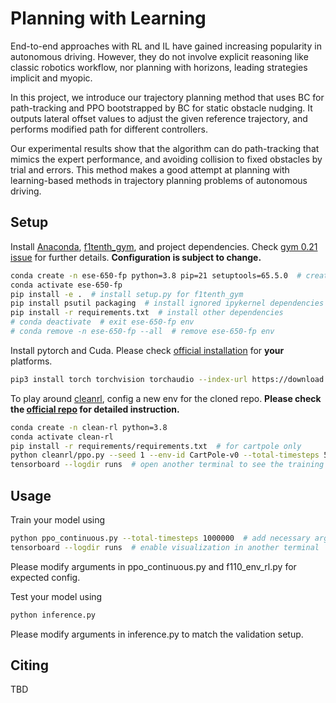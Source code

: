 # Planning with Learning

End-to-end approaches with RL and IL have gained increasing popularity in autonomous driving. However, they do not involve explicit reasoning like classic robotics workflow, nor planning with horizons, leading strategies implicit and myopic. 

In this project, we introduce our trajectory planning method that uses 
BC for path-tracking and PPO bootstrapped by BC for static obstacle nudging. 
It outputs lateral offset values to adjust the given reference trajectory, and performs modified path for different controllers. 

Our experimental results show that the algorithm can do path-tracking that mimics the expert performance, and avoiding collision to fixed obstacles by trial and errors. This method makes a good attempt at planning with learning-based methods in trajectory planning problems of autonomous driving. 

## Setup

Install [Anaconda](https://docs.anaconda.com/free/anaconda/install/index.html), [f1tenth_gym](https://github.com/f1tenth/f1tenth_gym), and project dependencies.
Check [gym 0.21 issue](https://github.com/openai/gym/issues/3176) for further details.
**Configuration is subject to change.**
```bash
conda create -n ese-650-fp python=3.8 pip=21 setuptools=65.5.0  # create a new conda env under the root dir
conda activate ese-650-fp
pip install -e .  # install setup.py for f1tenth_gym
pip install psutil packaging  # install ignored ipykernel dependencies
pip install -r requirements.txt  # install other dependencies
# conda deactivate  # exit ese-650-fp env
# conda remove -n ese-650-fp --all  # remove ese-650-fp env
```

Install pytorch and Cuda. Please check [official installation](https://pytorch.org/get-started/locally/) for **your** platforms.
```bash
pip3 install torch torchvision torchaudio --index-url https://download.pytorch.org/whl/cu118  # for Derek's PC
```

To play around [cleanrl](https://github.com/vwxyzjn/cleanrl), config a new env for the cloned repo. **Please check the [official repo](https://github.com/vwxyzjn/cleanrl) for detailed instruction.**  
```bash
conda create -n clean-rl python=3.8
conda activate clean-rl
pip install -r requirements/requirements.txt  # for cartpole only
python cleanrl/ppo.py --seed 1 --env-id CartPole-v0 --total-timesteps 50000 --capture_video  # cd ./videos for visualized results
tensorboard --logdir runs  # open another terminal to see the training process
```

## Usage

Train your model using
```bash
python ppo_continuous.py --total-timesteps 1000000  # add necessary arguments for example
tensorboard --logdir runs  # enable visualization in another terminal
```
Please modify arguments in ppo_continuous.py and f110_env_rl.py for expected config. 

Test your model using
```bash
python inference.py
```
Please modify arguments in inference.py to match the validation setup. 

## Citing

TBD
